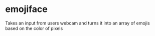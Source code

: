 # emojiface
Takes an input from users webcam and turns it into an array of emojis based on the color of pixels
